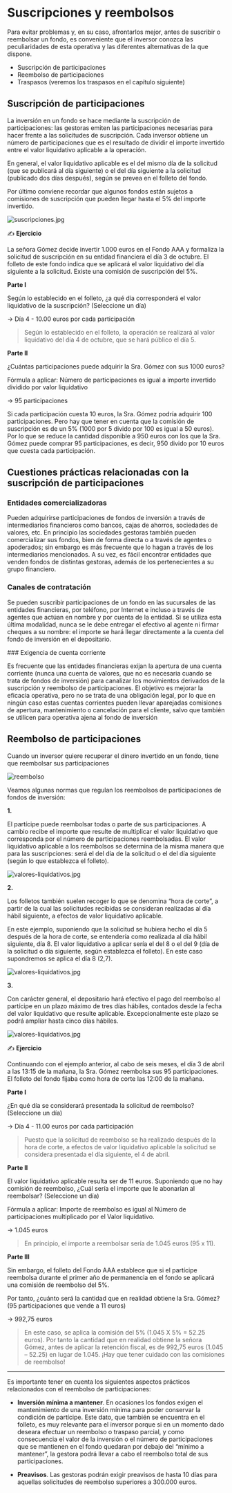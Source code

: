 # Suscripciones y reembolsos

Para evitar problemas y, en su caso, afrontarlos mejor, antes de suscribir o reembolsar un fondo, es conveniente que el inversor conozca las peculiaridades de esta operativa y las diferentes alternativas de la que dispone.

- Suscripción de participaciones
- Reembolso de participaciones
- Traspasos (veremos los traspasos en el capítulo siguiente)

## Suscripción de participaciones

La inversión en un fondo se hace mediante la suscripción de participaciones: las gestoras emiten las participaciones necesarias para hacer frente a las solicitudes de suscripción. Cada inversor obtiene un número de participaciones que es el resultado de dividir el importe invertido entre el valor liquidativo aplicable a la operación.

En general, el valor liquidativo aplicable es el del mismo día de la solicitud (que se publicará al día siguiente) o el del día siguiente a la solicitud (publicado dos días después), según se prevea en el folleto del fondo.

Por último conviene recordar que algunos fondos están sujetos a comisiones de suscripción que pueden llegar hasta el 5% del importe invertido.

![suscripciones.jpg](./img/suscripciones.jpg)


✍️ **Ejercicio**

La señora Gómez decide invertir 1.000 euros en el Fondo AAA y formaliza la solicitud de suscripción en su entidad financiera el día 3 de octubre. El folleto de este fondo indica que se aplicará el valor liquidativo del día siguiente a la solicitud. Existe una comisión de suscripción del 5%.

**Parte I**

Según lo establecido en el folleto, ¿a qué día corresponderá el valor liquidativo de la suscripción? (Seleccione un día)

→ Día 4 - 10.00 euros por cada participación

> Según lo establecido en el folleto, la operación se realizará al valor liquidativo del día 4 de octubre, que se hará público el día 5.

**Parte II**

¿Cuántas participaciones puede adquirir la Sra. Gómez con sus 1000 euros?

Fórmula a aplicar: Número de participaciones es igual a importe invertido dividido por valor liquidativo

→ 95 participaciones

Si cada participación cuesta 10 euros, la Sra. Gómez podría adquirir 100 participaciones. Pero hay que tener en cuenta que la comisión de suscripción es de un 5% (1000 por 5 divido por 100 es igual a 50 euros). Por lo que se reduce la cantidad disponible a 950 euros con los que la Sra. Gómez puede comprar 95 participaciones, es decir, 950 divido por 10 euros que cuesta cada participación.


## Cuestiones prácticas relacionadas con la suscripción de participaciones

### Entidades comercializadoras

Pueden adquirirse participaciones de fondos de inversión a través de intermediarios financieros como bancos, cajas de ahorros, sociedades de valores, etc. En principio las sociedades gestoras también pueden comercializar sus fondos, bien de forma directa o a través de agentes o apoderados; sin embargo es más frecuente que lo hagan a través de los intermediarios mencionados. A su vez, es fácil encontrar entidades que venden fondos de distintas gestoras, además de los pertenecientes a su grupo financiero.

### Canales de contratación

Se pueden suscribir participaciones de un fondo en las sucursales de las entidades financieras, por teléfono, por Internet e incluso a través de agentes que actúan en nombre y por cuenta de la entidad. Si se utiliza esta última modalidad, nunca se le debe entregar el efectivo al agente ni firmar cheques a su nombre: el importe se hará llegar directamente a la cuenta del fondo de inversión en el depositario.

### Exigencia de cuenta corriente

Es frecuente que las entidades financieras exijan la apertura de  una cuenta corriente (nunca una cuenta de valores, que no es necesaria cuando se trata de fondos de inversión) para canalizar los movimientos derivados de la suscripción y reembolso de participaciones. El objetivo es mejorar la eficacia operativa, pero no se trata de una obligación legal, por lo que en ningún caso estas cuentas corrientes pueden llevar aparejadas comisiones de apertura, mantenimiento o cancelación para el cliente, salvo que también se utilicen para operativa ajena al fondo de inversión

## Reembolso de participaciones


Cuando un inversor quiere recuperar el dinero invertido en un fondo, tiene que reembolsar sus participaciones

![reembolso](./img/reembolso.jpg)

Veamos algunas normas que regulan los reembolsos de participaciones de fondos de inversión:

**1.**

El partícipe puede reembolsar todas o parte de sus participaciones. A cambio recibe el importe que resulte de multiplicar el valor liquidativo que corresponda por el número de participaciones reembolsadas. El valor liquidativo aplicable a los reembolsos se determina de la misma manera que para las suscripciones: será el del día de la solicitud o el del día siguiente (según lo que establezca el folleto).

![valores-liquidativos.jpg](./img/valores-liquidativos.jpg)

**2.**

Los folletos también suelen recoger lo que se denomina “hora de corte”, a partir de la cual las solicitudes recibidas se consideran realizadas al día hábil siguiente, a efectos de valor liquidativo aplicable.

En este ejemplo, suponiendo que la solicitud se hubiera hecho el día 5 después de la hora de corte, se entendería como realizada al día hábil siguiente, día 8. El valor liquidativo a aplicar sería el del 8 o el del 9 (día de la solicitud o día siguiente, según establezca el folleto). En este caso supondremos se aplica el día 8 (2,7).

![valores-liquidativos.jpg](./img/valores-liquidativos-hora.jpg)

**3.**

Con carácter general, el depositario hará efectivo el pago del reembolso al partícipe en un plazo máximo de tres días hábiles, contados desde la fecha del valor liquidativo que resulte aplicable. Excepcionalmente este plazo se podrá ampliar hasta cinco días hábiles.

![valores-liquidativos.jpg](./img/valores-liquidativos-plazo.jpg)

✍️ **Ejercicio**

Continuando con el ejemplo anterior, al cabo de seis meses, el día 3 de abril a las 13:15 de la mañana, la Sra. Gómez reembolsa sus 95 participaciones. El folleto del fondo fijaba como hora de corte las 12:00 de la mañana.

**Parte I**

¿En qué día se considerará presentada la solicitud de reembolso? (Seleccione un día)

→ Día 4 - 11.00 euros por cada participación

> Puesto que la solicitud de reembolso se ha realizado después de la hora de corte, a efectos de valor liquidativo aplicable la solicitud se considera presentada el día siguiente, el 4 de abril.

**Parte II**

El valor liquidativo aplicable resulta ser de 11 euros. Suponiendo que no hay comisión de reembolso, ¿Cuál sería el importe que le abonarían al reembolsar? (Seleccione un día)

Fórmula a aplicar: Importe de reembolso es igual al Número de participaciones multiplicado por el Valor liquidativo.

→ 1.045 euros  

> En principio, el importe a reembolsar sería de 1.045 euros (95 x 11).

**Parte III**

Sin embargo, el folleto del Fondo AAA establece que si el partícipe reembolsa durante el primer año de permanencia en el fondo se aplicará una comisión de reembolso del 5%.

Por tanto, ¿cuánto será la cantidad que en realidad obtiene la Sra. Gómez? (95 participaciones que vende a 11 euros)

→ 992,75 euros  

>En este caso, se aplica la comisión del 5% (1.045 X 5% = 52.25 euros). Por tanto la cantidad que en realidad obtiene la señora Gómez, antes de aplicar la retención fiscal, es de 992,75 euros (1.045 – 52.25) en lugar de 1.045. ¡Hay que tener cuidado con las comisiones de reembolso!

---

Es importante tener en cuenta los siguientes aspectos prácticos relacionados con el reembolso de participaciones:

- **Inversión mínima a mantener**. En ocasiones los fondos exigen el mantenimiento de una inversión mínima para poder conservar la condición de partícipe. Este dato, que también se encuentra en el folleto, es muy relevante para el inversor porque si en un momento dado deseara efectuar un reembolso o traspaso parcial, y como consecuencia el valor de la inversión o el número de participaciones que se mantienen en el fondo quedaran por debajo del “mínimo a mantener”, la gestora podrá llevar a cabo el reembolso total de sus participaciones. 

- **Preavisos**. Las gestoras podrán exigir preavisos de hasta 10 días para aquellas solicitudes de reembolso superiores a 300.000 euros.



